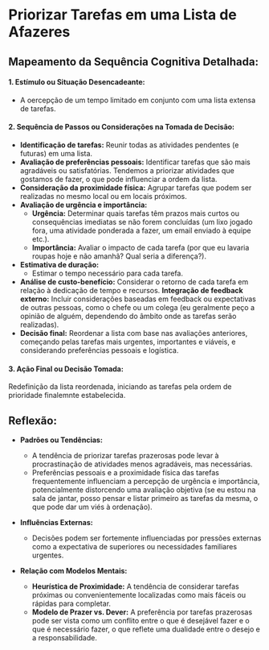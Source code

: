 # Priorizar Tarefas em uma Lista de Afazeres

## Mapeamento da Sequência Cognitiva Detalhada:
#### 1. **Estímulo ou Situação Desencadeante:**
- A oercepção de um tempo limitado em conjunto com uma lista extensa de tarefas.
#### 2. **Sequência de Passos ou Considerações na Tomada de Decisão:**
- **Identificação de tarefas:** Reunir todas as atividades pendentes (e futuras) em uma lista.
- **Avaliação de preferências pessoais:** Identificar tarefas que são mais agradáveis ou satisfatórias. Tendemos a priorizar atividades que gostamos de fazer, o que pode influenciar a ordem da lista.
- **Consideração da proximidade física:** Agrupar tarefas que podem ser realizadas no mesmo local ou em locais próximos.
- **Avaliação de urgência e importância:**
  - **Urgência:** Determinar quais tarefas têm prazos mais curtos ou consequências imediatas se não forem concluídas (um lixo jogado fora, uma atividade ponderada a fazer, um email enviado à equipe etc.).
  - **Importância:** Avaliar o impacto de cada tarefa (por que eu lavaria roupas hoje e não amanhã? Qual seria a diferença?).
- **Estimativa de duração:**
  - Estimar o tempo necessário para cada tarefa.
- **Análise de custo-benefício:** Considerar o retorno de cada tarefa em relação à dedicação de tempo e recursos.
**Integração de feedback externo:** Incluir considerações baseadas em feedback ou expectativas de outras pessoas, como o chefe ou um colega (eu geralmente peço a opinião de alguém, dependendo do âmbito onde as tarefas serão realizadas).
- **Decisão final:** Reordenar a lista com base nas avaliações anteriores, começando pelas tarefas mais urgentes, importantes e viáveis, e considerando preferências pessoais e logística.

#### 3. Ação Final ou Decisão Tomada:
Redefinição da lista reordenada, iniciando as tarefas pela ordem de prioridade finalemnte estabelecida.

## Reflexão:
- **Padrões ou Tendências:**
  - A tendência de priorizar tarefas prazerosas pode levar à procrastinação de atividades menos agradáveis, mas necessárias.
  - Preferências pessoais e a proximidade física das tarefas frequentemente influenciam a percepção de urgência e importância, potencialmente distorcendo uma avaliação objetiva (se eu estou na sala de jantar, posso pensar e listar primeiro as tarefas da mesma, o que pode dar um viés à ordenação).
- **Influências Externas:**
  - Decisões podem ser fortemente influenciadas por pressões externas como a expectativa de superiores ou necessidades familiares urgentes.

- **Relação com Modelos Mentais:**
  - **Heurística de Proximidade:** A tendência de considerar tarefas próximas ou convenientemente localizadas como mais fáceis ou rápidas para completar.
  - **Modelo de Prazer vs. Dever:** A preferência por tarefas prazerosas pode ser vista como um conflito entre o que é desejável fazer e o que é necessário fazer, o que reflete uma dualidade entre o desejo e a responsabilidade.